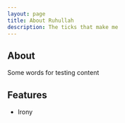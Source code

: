 ```yaml
---
layout: page
title: About Ruhullah
description: The ticks that make me
---
```

## About
Some words for testing content

## Features

- Irony











